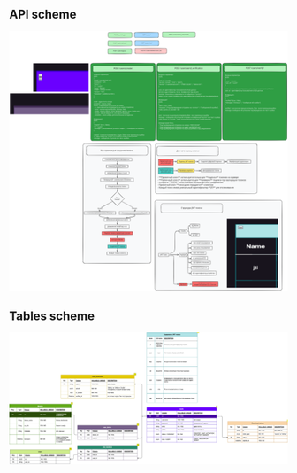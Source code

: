 ## API scheme
![api excalidraw](schemas/api.excalidraw.svg)

## Tables scheme
![tables drawio](schemas/tables.dio.png)